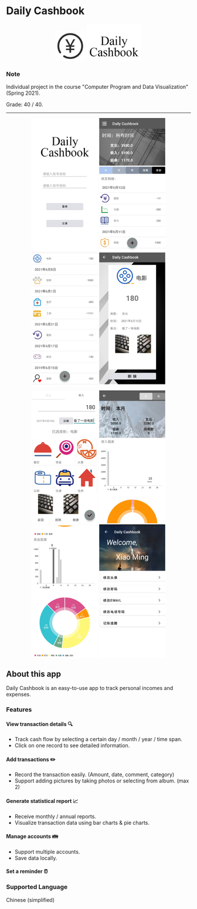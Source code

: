 # Daily Cashbook

<p float="left" align="center">
  <img src="/gallery/logo.png" height="80" />
  <img src="/gallery/title_romans.png" height ="100" /> 
</p>

### Note
Individual project in the course "Computer Program and Data Visualization" (Spring 2021). 

Grade: 40 / 40.
- - -
<p float="left" align="center">
  <img src="/gallery/log_in.jpg" width ="180" /> 
  <img src="/gallery/home_page.jpg" width="180" />
  <img src="/gallery/home_page_end.jpg" width ="180" /> 
  <img src="/gallery/display_item.jpg" width ="180" /> 
</p>

<p float="left" align="center">
  <img src="/gallery/expenditure.jpg" width ="180" /> 
  <img src="/gallery/chart_head.jpg" width="180" />
  <img src="/gallery/chart_end.jpg" width ="180" />   
  <img src="/gallery/person_page.jpg" width ="180" /> 
</p>

## About this app
Daily Cashbook is an easy-to-use app to track personal incomes and expenses.

### Features
#### View transaction details 🔍
- Track cash flow by selecting a certain day / month / year / time span. 
- Click on one record to see detailed information.
#### Add transactions ✏️
- Record the transaction easily. (Amount, date, comment, category) 
- Support adding pictures by taking photos or selecting from album. (max 2)
#### Generate statistical report 📈
- Receive monthly / annual reports.
- Visualize transaction data using bar charts & pie charts.
#### Manage accounts 👪
- Support multiple accounts.
- Save data locally.
#### Set a reminder ⏰

### Supported Language
Chinese (simplified)
